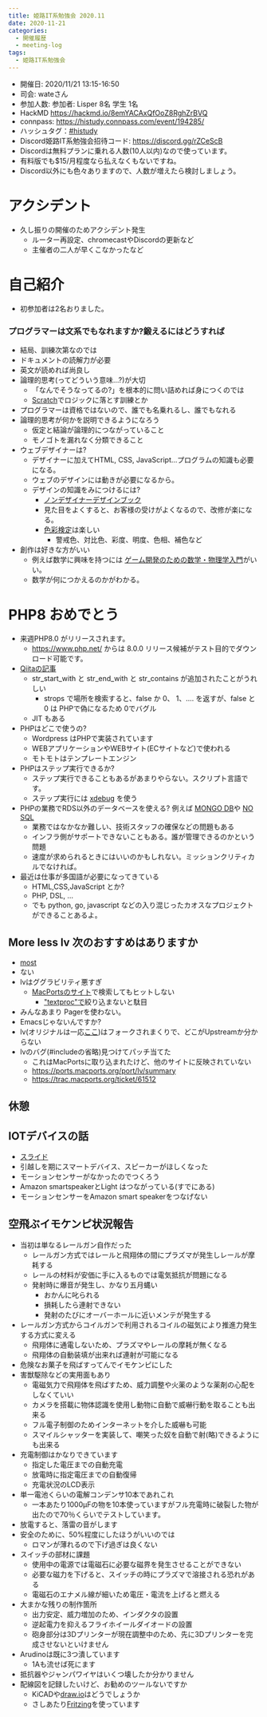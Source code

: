 ```yaml
---
title: 姫路IT系勉強会 2020.11
date: 2020-11-21
categories:
  - 開催履歴
  - meeting-log
tags:
  - 姫路IT系勉強会
---
```


* 開催日: 2020/11/21 13:15-16:50
* 司会: wateさん
* 参加人数: 参加者: Lisper 8名  学生 1名
* HackMD https://hackmd.io/8emYACAxQfOoZ8RghZrBVQ
* connpass: https://histudy.connpass.com/event/194285/
* ハッシュタグ：[#histudy](https://twitter.com/search?q=%23histudy&src=typd)
* Discord姫路IT系勉強会招待コード: https://discord.gg/rZCeScB
* Discordは無料プランに乗れる人数(10人以内)なので使っています。
* 有料版でも$15/月程度なら払えなくもないですね。
* Discord以外にも色々ありますので、人数が増えたら検討しましょう。

# アクシデント

* 久し振りの開催のためアクシデント発生
    * ルーター再設定、chromecastやDiscordの更新など
    * 主催者の二人が早くこなかったなど

# 自己紹介
* 初参加者は2名おりました。

### プログラマーは文系でもなれますか?鍛えるにはどうすれば
* 結局、訓練次第なのでは
* ドキュメントの読解力が必要
* 英文が読めれば尚良し
* 論理的思考(ってどういう意味...?)が大切
    * 「なんでそうなってるの?」を根本的に問い詰めれば身につくのでは
    * [Scratch](https://scratch.mit.edu)でロジックに落とす訓練とか
* プログラマーは資格ではないので、誰でも名乗れるし、誰でもなれる
* 論理的思考が何かを説明できるようになろう
    * 仮定と結論が論理的につながっていること
    * モノゴトを漏れなく分類できること
* ウェブデザイナーは?
    * デザイナーに加えてHTML, CSS, JavaScript...プログラムの知識も必要になる。
    * ウェブのデザインには動きが必要になるから。
    * デザインの知識をみにつけるには?
        * [ノンデザイナーデザインブック](https://www.amazon.co.jp/%E3%83%8E%E3%83%B3%E3%83%87%E3%82%B6%E3%82%A4%E3%83%8A%E3%83%BC%E3%82%BA%E3%83%BB%E3%83%87%E3%82%B6%E3%82%A4%E3%83%B3%E3%83%96%E3%83%83%E3%82%AF-%E7%AC%AC4%E7%89%88-Robin-Williams/dp/4839955557) 
        * 見た目をよくすると、お客様の受けがよくなるので、改修が楽になる。
        * [色彩検定](https://www.aft.or.jp/feature/)は楽しい
            * 警戒色、対比色、彩度、明度、色相、補色など
* 創作は好きな方がいい
    * 例えば数学に興味を持つには [ゲーム開発のための数学・物理学入門](https://www.amazon.co.jp/%E5%AE%9F%E4%BE%8B%E3%81%A7%E5%AD%A6%E3%81%B6%E3%82%B2%E3%83%BC%E3%83%A0%E9%96%8B%E7%99%BA%E3%81%AB%E4%BD%BF%E3%81%88%E3%82%8B%E6%95%B0%E5%AD%A6%E3%83%BB%E7%89%A9%E7%90%86%E5%AD%A6%E5%85%A5%E9%96%80-Game-Developer%E2%80%99s-Resources-%E5%8A%A0%E8%97%A4/dp/4798130869/ref=pd_lpo_14_img_1/357-3708862-7991720?_encoding=UTF8&pd_rd_i=4798130869&pd_rd_r=5f1f4508-f03d-4271-8240-121622aa1147&pd_rd_w=PV2Ka&pd_rd_wg=XVMwq&pf_rd_p=4b55d259-ebf0-4306-905a-7762d1b93740&pf_rd_r=BQGH95WAWBTVCP39565T&psc=1&refRID=BQGH95WAWBTVCP39565T)がいい。
    * 数学が何につかえるのかがわかる。 

# PHP8 おめでとう

* 来週PHP8.0 がリリースされます。
    * https://www.php.net/ からは 8.0.0 リリース候補がテスト目的でダウンロード可能です。
* [Qiitaの記事](https://qiita.com/rana_kualu/items/fe7998fbe773544d5d25)
    * str_start_with と str_end_with と str_contains が追加されたことがうれしい
        * strops で場所を検索すると、false か 0、 1、.... を返すが、false と 0 は PHPで偽になるため 0でバグル
    * JIT もある
* PHPはどこで使うの?
    * Wordpress はPHPで実装されています
    * WEBアプリケーションやWEBサイト(ECサイトなど)で使われる
    * モトモトはテンプレートエンジン 
* PHPはステップ実行できるか?
    * ステップ実行できることもあるがあまりやらない。スクリプト言語です。
    * ステップ実行には [xdebug](https://xdebug.org/) を使う
* PHPの業務でRDS以外のデータベースを使える? 例えば [MONGO DB](https://www.mongodb.com/)や [NO SQL](https://ja.wikipedia.org/wiki/NoSQL)
    * 業務ではなかなか難しい、技術スタッフの確保などの問題もある
    * インフラ側がサポートできないこともある。誰が管理できるのかという問題
    * 速度が求められるときにはいいのかもしれない。ミッションクリティカルでなければ。
* 最近は仕事が多国語が必要になってきている
    * HTML,CSS,JavaScript とか?
    * PHP, DSL, ...
    * でも python, go, javascript などの入り混じったカオスなプロジェクトができることあるよ。

## More less lv 次のおすすめはありますか

* [most](https://www.jedsoft.org/most/index.html)
* ない
* lvはググラビリティ悪すぎ
    * [MacPortsのサイト](https://ports.macports.org/)で検索してもヒットしない
        * ["textproc"で](https://ports.macports.org/ports/category/textproc/)絞り込まないと駄目
* みんなあまり Pagerを使わない。
* Emacsじゃないんですか?
* lv(オリジナルは一応[ここ](http://www.mt.cs.keio.ac.jp/person/narita/lv/index_ja.html))はフォークされまくりで、どこがUpstreamか分からない
* lvのバグ(#includeの省略)見つけてパッチ当てた
    * これはMacPortsに取り込まれたけど、他のサイトに反映されていない
    * https://ports.macports.org/port/lv/summary
    * https://trac.macports.org/ticket/61512

## 休憩

## IOTデバイスの話
* [スライド](https://1drv.ms/p/s!Ai6OXAkumEZUgeRnsKqqn89SIp0VoA)
* 引越しを期にスマートデバイス、スピーカーがほしくなった
* モーションセンサーがなかったのでつくろう
* Amazon smartspeakerとLight はつながっている(すでにある)
* モーションセンサーをAmazon smart speakerをつなげない

## 空飛ぶイモケンピ状況報告
* 当初は単なるレールガン自作だった
    * レールガン方式ではレールと飛翔体の間にプラズマが発生しレールが摩耗する
    * レールの材料が安価に手に入るものでは電気抵抗が問題になる
    * 発射時に爆音が発生し、かなり五月蝿い
        * おかんに叱られる
        * 損耗したら連射できない
        * 発射のたびにオーバーホールに近いメンテが発生する
* レールガン方式からコイルガンで利用されるコイルの磁気により推進力発生する方式に変える
    * 飛翔体に通電しないため、プラズマやレールの摩耗が無くなる
    * 飛翔体の自動装填が出来れば連射が可能になる
* 危険なお菓子を飛ばすってんでイモケンピにした
* 害獣駆除などの実用面もあり
    * 電磁気力で飛翔体を飛ばすため、威力調整や火薬のような薬剤の心配をしなくていい
    * カメラを搭載に物体認識を使用し動物に自動で威嚇行動を取ることも出来る
    * フル電子制御のためインターネットを介した威嚇も可能
    * スマイルシャッターを実装して、嘲笑った奴を自動で射(略)できるようにも出来る
* 充電制御はかなりできています
    * 指定した電圧までの自動充電
    * 放電時に指定電圧までの自動復帰
    * 充電状況のLCD表示
* 単一電池くらいの電解コンデンサ10本であれこれ
    * 一本あたり1000μFの物を10本使っていますがフル充電時に破裂した物が出たので70％くらいでテストしています。
* 放電すると、落雷の音がします
* 安全のために、50%程度にしたほうがいいのでは
    * ロマンが薄れるので下げ過ぎは良くない
* スイッチの部材に課題
    * 使用中の電源では電磁石に必要な磁界を発生させることができない
    * 必要な磁力を下げると、スイッチの時にプラズマで溶接される恐れがある
    * 電磁石のエナメル線が細いため電圧・電流を上げると燃える
* 大まかな残りの制作箇所
    * 出力安定、威力増加のため、インダクタの設置
    * 逆起電力を抑えるフライホイールダイオードの設置
    * 砲身部分は3Dプリンターが現在調整中のため、先に3Dプリンターを完成させないといけません
* Arudinoは既に3つ潰しています
    * 1Aも流せば死にます
* 抵抗器やジャンパワイヤはいくつ壊したか分かりません
* 配線図を記録したいけど、お勧めのツールないですか
    * KiCADや[draw.io](https://www.draw.io/)はどうでしょうか
    * さしあたり[Fritzing](https://fritzing.org/)を使っています
